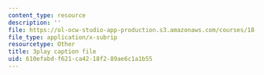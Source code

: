 ```yaml
---
content_type: resource
description: ''
file: https://ol-ocw-studio-app-production.s3.amazonaws.com/courses/18-06sc-linear-algebra-fall-2011/610efabdf621ca4218f289ae6c1a1b55_13r9QY6cmjc.srt
file_type: application/x-subrip
resourcetype: Other
title: 3play caption file
uid: 610efabd-f621-ca42-18f2-89ae6c1a1b55
---
```

